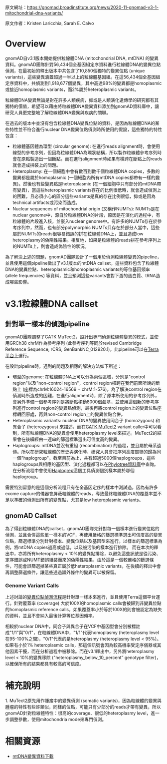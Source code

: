 原文網址：https://gnomad.broadinstitute.org/news/2020-11-gnomad-v3-1-mitochondrial-dna-variants/

原文作者：Kristen Laricchia, Sarah E. Calvo

# Overview

gnomAD自v3.1版本開始提供粒線體DNA (mitochondrial DNA, mtDNA) 的變異資料。gnomAD團隊針對56,434個全基因組定序資料進行粒線體DNA的變異位點偵測，在最初始的釋出版本中共包含了10,850個獨特的變異位點 (unique variants)，這些變異涵蓋超過一半以上的粒線體基因組。在這56,434個全基因組定序資料中，共偵測到1,918,677個變異，其中高達98%的變異都是homoplasmic或接近homoplasmic variants，而2%屬於heteroplasmic variants。

粒線體DNA變異無論是對在許多人類疾病，抑或是人類演化遺傳學的研究都有其獨特的價值，希望可以藉由將粒線體DNA變異資料添加到gnomAD資料庫中，讓研究人員更完整地了解粒線體DNA變異與疾病的關聯。

在過去的版本中並沒有包含粒線體DNA變異位點的資料，是因為粒線體DNA的某些特性並不符合進行nuclear DNA變異位點偵測時所使用的假設，這些獨特的特性包含：

- 粒線體基因體為環型 (circular genome): 在進行reads alignment時，會使用線型的參考序列，但因為粒線體DNA為環狀結構，所以製作粒線體參考序列時會在原點製造出一個斷點。而在進行alignment時如果有橫跨在斷點上的reads就會造成拼裝上的問題。
- Heteroplasmy: 在一個細胞中會有數百到數千個粒線體DNA copies，多數的變異都是屬於homoplasmic (一個細胞內所有mtDNA copies都帶有一樣的變異)。然後也有些變異點是heteroplasmic (在一個細胞中只有部分的mtDNA帶有變異)，當這些heteroplasmic variants存在的比例很低時，就會造成偵測上的困難，且必須小心的區分這些variants是真的存在比例很低，抑或是因為technical artifacts或污染而造成。
- Nuclear sequences of mitochondrial origin (又稱作NUMTs): NUMTs是在nuclear genome中，源自於粒線體DNA的片段，原因是在演化的過程中，有粒線體的片段進入核，並嵌入nuclear genome中。有許多的NUMTs存在於參考序列中，然而，也有部分polymorphic NUMTs只存在於部分人當中，這些屬於NUMTs的reads很容易錯誤的拼在粒線體DNA上，並且造成low heteroplasmy的偽陽性結果。相反地，如果是粒線體的reads拼在參考序列上的NUMTs上，則會造成偽陰性的狀況。

為了解決上述的問題，gnomAD團隊設計了一個用於偵測粒線體變異的pipeline，並且使用這個pipeline做出了v3.1版本的mtDNA callset，這些資料包含了粒線體DNA的變異位點、heteroplasmic和homoplasmic variants的等位基因頻率 (allele frequencies) 等資料，並且預測這些variants會對下游的蛋白質、tRNA造成哪些影響。

# v3.1粒線體DNA callset

## 針對單一樣本的偵測pipeline

gnomAD團隊調整了GATK MuTect2，設計出專門偵測粒線體變異的模式，並使用GRCh38 chrM作為參考序列 (此參考序列等同於revised Cambridge Reference Sequence, rCRS, GenBankNC_012920.1)，此pipeline可以在[Terra平台](https://terra.bio/)上運行。

在設計pipeline時，遇到的問題及相應的解決方法如下所述：

- 環型的genome: 在粒線體DNA上可以分為兩個區域，分別是"control region"以及"non-control region"，control region橫跨在我們前面所說的斷點上 (座標為chrM:16024-16569 + chrM:1-576)。為了解決control region在偵測時所造成的困難，在進行alignment時，除了原本所使用的參考序列外，會另外準備一個參考序列是將斷點移動8000個鹼基，並使用這個新的參考序列進行control region的變異點偵測，最後再將control region上的變異位點座標轉回原處，再與non-control region上的變異位點合併。
- Heteroplasmic variants: nuclear DNA的變異使用同合子 (homozygous) 和異合子 (heterozygous) 來描述，而在[GATK MuTect2](#s1) variant caller中可以看到，所有粒線體DNA的變異會使用heteroplasmy level來描述。MuTect2的結果會在後續經由一連串的篩選標準選出可信度高的變異。
- Haplogroups: mtDNA並沒有重組 (recombination) 的過程，並且屬於母系遺傳。所以在研究粒線體的歷史與演化時，研究人員會把序列高度關聯的歸為同一個"haplogroup"。截至目前為止，共有超過5000個haplogroups，這些haplogroups與相應的基因型、演化過程都可以在[Phylotree資料庫](https://www.phylotree.org)中查詢。在分析流程中會使用[Haplogrep](https://github.com/seppinho/haplogrep-cmd)這個工具偵測個別樣本屬於哪個haplogroup。

需要特別留意的是這個分析流程只有在全基因定序的樣本中測試過，因為有許多exome capture的儀器會屏蔽粒線體的reads，導致最終粒線體DNA的覆蓋率並不足以準確的偵測出所有的變異點，尤其是low heteroplasmic variants。

## gnomAD Callset

為了得到粒線體DNA的callset，gnomAD團隊先針對每一個樣本進行變異位點的偵測，並且合併這些單一樣本的VCF，再使用嚴格的篩選標準選出可信度高的變異位點，篩選標準分別針對樣本、變異位點以及基因型來進行。以樣本的篩選標準為例，將mtDNA copies過高或過低，以及被污染的樣本進行排除。 而在本次的釋出中，亦將所有heteroplasmy < 10%的變異點排除，以避免這些訊號是從污染、定序錯誤或NUMT錯誤組裝而來的偽陽性結果，由於這是一個較嚴格的篩選條件，可能會誤篩選掉某些真正屬於低heteroplasmic variants，在後續的釋出中會再調整篩選條件，讓這些通過額外條件的變異可以被保留。

### Genome Variant Calls

上述討論的[變異位點偵測流程](https://portal.firecloud.org/?return=terra#methods/mitochondria/MitochondriaPipeline/25)是針對單一樣本來進行，並且使用Terra這個平台運行。針對覆蓋率 (coverage) 大於100X的homoplasmic calls會被歸到非變異位點的homoplasmic reference calls，如果覆蓋率小於等於100X的則會被認定為缺失的資料，並且不會納入最後計算等位基因頻率。

相較於nuclear DNA中，同合子與異合子在VCF中基因型會分別被標註成"1/1"與"0/1"，在粒線體DNA中，"1/1"代表homoplasmy (heteroplasmy level在95-100%之間)，"0/1"代表的是heteroplasmy (heteroplasmy level < 95%)。如果有小於1% heteroplasmic calls，那這個訊號會因為較高機率受定序儀器或其他因素干擾，而在分析過程中被移除。而在v3.1釋出中，另外將heteroplasmy level < 10%的變異移除 ("heteroplasmy_below_10_percent” genotype filter)，以確保所有的結果都具有較高的可信度。

# 補充說明

<p id="s1">1. MuTect2原先用作腫瘤中的變異偵測 (somatic variants)，因為粒線體的變異與腫瘤的特性有些許類似，同樣的位點，可能只有少部分的reads才帶有變異，所以gnomAD針對粒線體特性：很高的coverage、很低的heteroplasmy level，進一步調整參數，使用mitochondria mode來專門偵測。</p>

# 相關資源

- [mtDNA變異資料下載](https://gnomad.broadinstitute.org/downloads#v3-mitochondrial-dna)